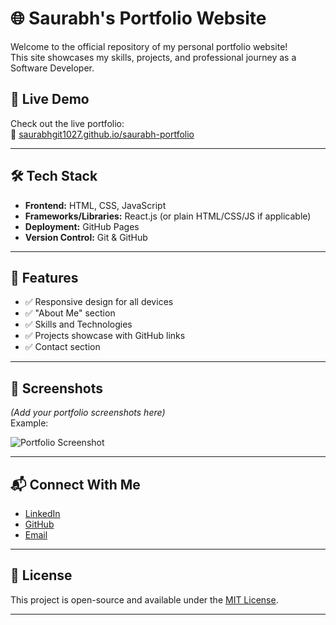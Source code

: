 # 🌐 Saurabh's Portfolio Website

Welcome to the official repository of my personal portfolio website!  
This site showcases my skills, projects, and professional journey as a Software Developer.

## 🚀 Live Demo
Check out the live portfolio:  
🔗 [saurabhgit1027.github.io/saurabh-portfolio](https://saurabhgit1027.github.io/saurabh-portfolio/)

---

## 🛠️ Tech Stack

- **Frontend:** HTML, CSS, JavaScript
- **Frameworks/Libraries:** React.js (or plain HTML/CSS/JS if applicable)
- **Deployment:** GitHub Pages
- **Version Control:** Git & GitHub

---

## 📂 Features

- ✅ Responsive design for all devices
- ✅ "About Me" section
- ✅ Skills and Technologies
- ✅ Projects showcase with GitHub links
- ✅ Contact section

---

## 📸 Screenshots

*(Add your portfolio screenshots here)*  
Example:

![Portfolio Screenshot](./assets/portfolio-screenshot.png)

---

## 📬 Connect With Me

- [LinkedIn](https://www.linkedin.com/in/saurabh...)  
- [GitHub](https://github.com/SAURABHGIT1027)  
- [Email](mailto:saurabh@example.com)

---

## 📄 License

This project is open-source and available under the [MIT License](LICENSE).

---


